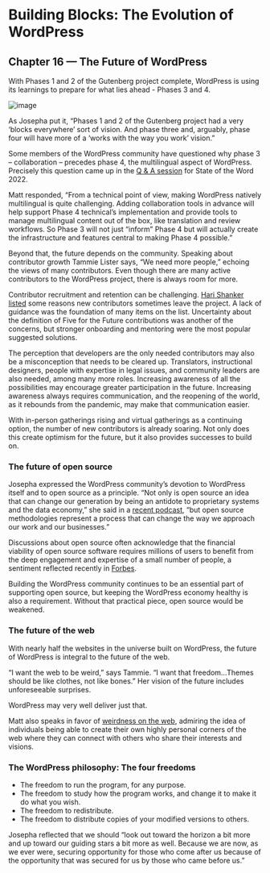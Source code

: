 # Building Blocks: The Evolution of WordPress 


## Chapter 16 — The Future of WordPress


With Phases 1 and 2 of the Gutenberg project complete, WordPress is using its learnings to prepare for what lies ahead - Phases 3 and 4.

![image]([https://make.wordpress.org/marketing/files/2023/04/Phases-of-Gutenberg-1.png](https://wordpress.org/book/files/2023/05/Phases-of-Gutenberg-1-1536x1229.png))

As Josepha put it, “Phases 1 and 2 of the Gutenberg project had a very ‘blocks everywhere’ sort of vision. And phase three and, arguably, phase four will have more of a ‘works with the way you work’ vision.”

Some members of the WordPress community have questioned why phase 3 – collaboration – precedes phase 4, the multilingual aspect of WordPress. Precisely this question came up in the [Q & A session](https://make.wordpress.org/project/2023/01/13/sotw22qa/) for State of the Word 2022. 

Matt responded, “From a technical point of view, making WordPress natively multilingual is quite challenging. Adding collaboration tools in advance will help support Phase 4 technical’s implementation and provide tools to manage multilingual content out of the box, like translation and review workflows. So Phase 3 will not just “inform” Phase 4 but will actually create the infrastructure and features central to making Phase 4 possible.”

Beyond that, the future depends on the community. Speaking about contributor growth Tammie Lister says, “We need more people,” echoing the views of many contributors. Even though there are many active contributors to the WordPress project, there is always room for more. 

Contributor recruitment and retention can be challenging. [Hari Shanker](https://profiles.wordpress.org/harishanker/) [listed](https://make.wordpress.org/project/2023/01/09/request-for-feedback-how-can-we-improve-the-five-for-the-future-contributor-journey/) some reasons new contributors sometimes leave the project. A lack of guidance was the foundation of many items on the list. Uncertainty about the definition of Five for the Future contributions was another of the concerns, but stronger onboarding and mentoring were the most popular suggested solutions.

The perception that developers are the only needed contributors may also be a misconception that needs to be cleared up. Translators, instructional designers, people with expertise in legal issues, and community leaders are also needed, among many more roles. Increasing awareness of all the possibilities may encourage greater participation in the future. Increasing awareness always requires communication, and the reopening of the world, as it rebounds from the pandemic, may make that communication easier. 

With in-person gatherings rising and virtual gatherings as a continuing option, the number of new contributors is already soaring. Not only does this create optimism for the future, but it also provides successes to build on.

### The future of open source

Josepha expressed the WordPress community’s devotion to WordPress itself and to open source as a principle. “Not only is open source an idea that can change our generation by being an antidote to proprietary systems and the data economy,” she said in a [recent podcast](https://wordpress.org/news/2023/01/episode-47-letter-from-the-executive-director/), “but open source methodologies represent a process that can change the way we approach our work and our businesses.”

Discussions about open source often acknowledge that the financial viability of open source software requires millions of users to benefit from the deep engagement and expertise of a small number of people, a sentiment reflected recently in [Forbes](https://www.forbes.com/sites/adrianbridgwater/2023/02/06/the-future-for-open-source/?sh=1a33d92e4b4f). 

Building the WordPress community continues to be an essential part of supporting open source, but keeping the WordPress economy healthy is also a requirement. Without that practical piece, open source would be weakened.

### The future of the web

With nearly half the websites in the universe built on WordPress, the future of WordPress is integral to the future of the web.

“I want the web to be weird,” says Tammie. “I want that freedom…Themes should be like clothes, not like bones.” Her vision of the future includes unforeseeable surprises. 

WordPress may very well deliver just that.

Matt also speaks in favor of [weirdness on the web](https://www.theverge.com/2022/3/15/22977857/wordpress-tumblr-simplenote-internet-automattic-matt-mullenweg-interview), admiring the idea of individuals being able to create their own highly personal corners of the web where they can connect with others who share their interests and visions.

### The WordPress philosophy: The four freedoms

* The freedom to run the program, for any purpose.
* The freedom to study how the program works, and change it to make it do what you wish.
* The freedom to redistribute.
* The freedom to distribute copies of your modified versions to others.


Josepha reflected that we should “look out toward the horizon a bit more and up toward our guiding stars a bit more as well. Because we are now, as we ever were, securing opportunity for those who come after us because of the opportunity that was secured for us by those who came before us.” 


